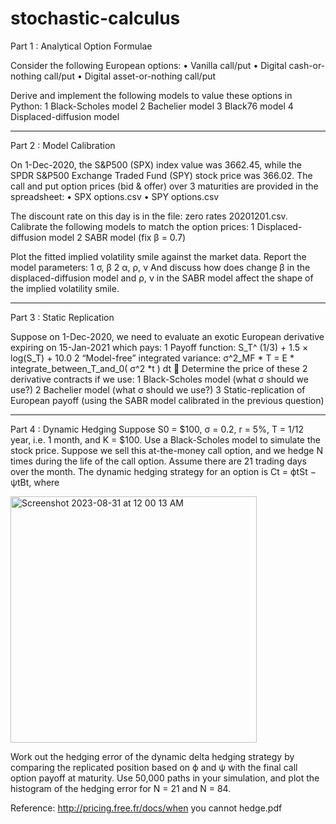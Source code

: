 # stochastic-calculus

Part 1 : Analytical Option Formulae

Consider the following European options:
• Vanilla call/put
• Digital cash-or-nothing call/put
• Digital asset-or-nothing call/put

Derive and implement the following models to value these options in Python:
1 Black-Scholes model
2 Bachelier model
3 Black76 model
4 Displaced-diffusion model

***

Part 2 : Model Calibration

On 1-Dec-2020, the S&P500 (SPX) index value was 3662.45, while the SPDR
S&P500 Exchange Traded Fund (SPY) stock price was 366.02. The call and
put option prices (bid & offer) over 3 maturities are provided in the
spreadsheet:
• SPX options.csv
• SPY options.csv

The discount rate on this day is in the file: zero rates 20201201.csv.
Calibrate the following models to match the option prices:
1 Displaced-diffusion model
2 SABR model (fix β = 0.7)

Plot the fitted implied volatility smile against the market data.
Report the model parameters:
1 σ, β
2 α, ρ, ν
And discuss how does change β in the displaced-diffusion model and ρ, ν in the
SABR model affect the shape of the implied volatility smile.

***

Part 3 : Static Replication

Suppose on 1-Dec-2020, we need to evaluate an exotic European derivative
expiring on 15-Jan-2021 which pays:
1 Payoff function:
S_T^ (1/3) + 1.5 × log(S_T) + 10.0
2 “Model-free” integrated variance:
σ^2_MF * T = E * integrate_between_T_and_0( σ^2 *t ) dt

Determine the price of these 2 derivative contracts if we use:
1 Black-Scholes model (what σ should we use?)
2 Bachelier model (what σ should we use?)
3 Static-replication of European payoff (using the SABR model calibrated
in the previous question)

***

Part 4 : Dynamic Hedging
Suppose S0 = $100, σ = 0.2, r = 5%, T = 1/12 year, i.e. 1 month, and
K = $100. Use a Black-Scholes model to simulate the stock price. Suppose we
sell this at-the-money call option, and we hedge N times during the life of the
call option. Assume there are 21 trading days over the month.
The dynamic hedging strategy for an option is
Ct = ϕtSt − ψtBt,
where

<img width="394" alt="Screenshot 2023-08-31 at 12 00 13 AM" src="https://github.com/andreignatius/stochastic-calculus/assets/7924964/96f00026-fe22-4058-91b8-e52ee8637180">

Work out the hedging error of the dynamic delta hedging strategy by
comparing the replicated position based on ϕ and ψ with the final call option
payoff at maturity.
Use 50,000 paths in your simulation, and plot the histogram of the hedging
error for N = 21 and N = 84.

Reference: http://pricing.free.fr/docs/when you cannot hedge.pdf
